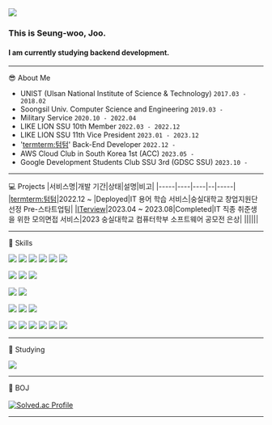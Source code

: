 
<div>
  <img src="https://capsule-render.vercel.app/api?type=waving&color=auto&height=300&section=header&text=Seung%2Dwoo%20Joo%27%s%20Github&fontSize=60&animation=fadeIn&fontAlignY=38&desc=Thank%20you%20for%20visiting!&descAlignY=54&descAlign=70">    
  
  ### This is Seung-woo, Joo.     
  #### I am currently studying backend development.
  <hr>

  😎 About Me
  - UNIST (Ulsan National Institute of Science & Technology) `2017.03 - 2018.02`
  - Soongsil Univ. Computer Science and Engineering `2019.03 - `
  - Military Service `2020.10 - 2022.04`
  - LIKE LION SSU 10th Member `2022.03 - 2022.12`
  - LIKE LION SSU 11th Vice President `2023.01 - 2023.12`
  - '<a href="https://apps.apple.com/kr/app/termterm/id6467411513">termterm:텀텀</a>' Back-End Developer `2022.12 - `
  - AWS Cloud Club in South Korea 1st (ACC) `2023.05 - `
  - Google Development Students Club SSU 3rd (GDSC SSU) `2023.10 - `

  <hr>

  💻 Projects
  |서비스명|개발 기간|상태|설명|비고|
  |-----|----|----|--|-----|
  |<a href="https://github.com/MZ-OFFISSU">termterm:텀텀</a>|2022.12 ~ |Deployed|IT 용어 학습 서비스|숭실대학교 창업지원단 선정 Pre-스타트업팀|
  |<a href="https://github.com/BLACKPINK-SLJY">ITerview</a>|2023.04 ~ 2023.08|Completed|IT 직종 취준생을 위한 모의면접 서비스|2023 숭실대학교 컴퓨터학부 소프트웨어 공모전 은상|
  ||||||

  <hr>

  :muscle: Skills
  <br>
  
  <p></p>
  <img src="https://img.shields.io/badge/Java-007396?style=flat-square&logo=java&logoColor=white" />
  <img src="https://img.shields.io/badge/SpringBoot-6DB33F?style=flat-square&logo=SpringBoot&logoColor=white" />
  <img src="https://img.shields.io/badge/JUnit5-25A162?style=flat-square&logo=JUnit5&logoColor=white" />
  <img src="https://img.shields.io/badge/apachejmeter-D22128?style=flat-square&logo=apachejmeter&logoColor=white" />
  <img src="https://img.shields.io/badge/JPA-6DB33F?style=flat-square&logo=SpringBoot&logoColor=white" />
  <img src="https://img.shields.io/badge/Querydsl-6DB33F?style=flat-square&logo=SpringBoot&logoColor=white" />
  
  <p></p>
  <img src="https://img.shields.io/badge/python-3776AB?style=flat-square&logo=python&logoColor=white" />
  <img src="https://img.shields.io/badge/PyQt6-41CD52?style=flat-square&logo=Qt&logoColor=white" />
  <img src="https://img.shields.io/badge/selenium-43B02A?style=flat-square&logo=selenium&logoColor=white" />

  <p></p>
  <img src="https://img.shields.io/badge/MongoDB-47A248?style=flat-square&logo=MongoDB&logoColor=white" />
  <img src="https://img.shields.io/badge/Redis-DC382D?style=flat-square&logo=Redis&logoColor=white" />
  
  
  <p></p>
  <img src="https://img.shields.io/badge/Swagger-85EA2D?style=flat-square&logo=Swagger&logoColor=white" /> 
  <img src="https://img.shields.io/badge/GithubActions-2088FF?style=flat-square&logo=GithubActions&logoColor=white" />
  <img src="https://img.shields.io/badge/Docker-2496ED?style=flat-square&logo=Docker&logoColor=white" />


  <p></p>
  <img src="https://img.shields.io/badge/AmazonEC2-FF9900?style=flat-square&logo=AmazonEC2&logoColor=white" /> 
  <img src="https://img.shields.io/badge/AmazonS3-569A31?style=flat-square&logo=AmazonS3&logoColor=white" /> 
  <img src="https://img.shields.io/badge/AmazonRDS-527FFF?style=flat-square&logo=AmazonRDS&logoColor=white" />
  <img src="https://img.shields.io/badge/AWS Lambda-FF9900?style=flat-square&logo=AWSLambda&logoColor=white" />
  <img src="https://img.shields.io/badge/AmazonECS-FF9900?style=flat-square&logo=AmazonECS&logoColor=white" />
  <img src="https://img.shields.io/badge/Amazon Elasticache-C925D1?style=flat-square&logo=AmazonElasticache&logoColor=white" />
  <p></p>
  
  <hr>
  
  📖 Studying
  <br>
  <p></p>
  <img src="https://img.shields.io/badge/Kotlin-7F52FF?style=flat-square&logo=Kotlin&logoColor=white" />

  
  <hr>

  :seedling: BOJ
  <br><br>
  [![Solved.ac Profile](http://mazassumnida.wtf/api/v2/generate_badge?boj=ive)](https://solved.ac/ive/)

  <hr>
  <!--
  💻 Stats
  <br><br>
  ![Anurag's GitHub stats](https://github-readme-stats.vercel.app/api?username=thisisjoos&show_icons=true&theme=dark)

  <hr>
  -->
  
</div>

